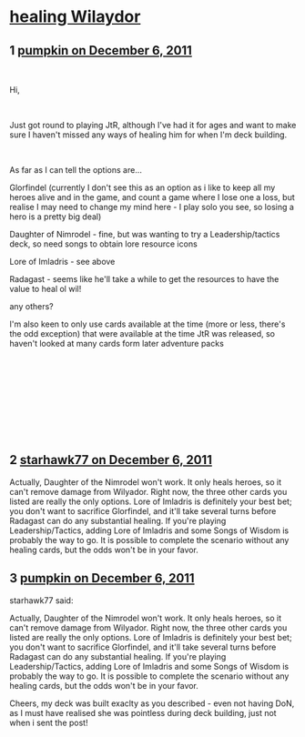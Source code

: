 # [healing Wilaydor](https://community.fantasyflightgames.com/topic/57209-healing-wilaydor/)

## 1 [pumpkin on December 6, 2011](https://community.fantasyflightgames.com/topic/57209-healing-wilaydor/?do=findComment&comment=564424)

 

Hi,

 

Just got round to playing JtR, although I've had it for ages and want to make sure I haven't missed any ways of healing him for when I'm deck building.

 

As far as I can tell the options are...

Glorfindel (currently I don't see this as an option as i like to keep all my heroes alive and in the game, and count a game where I lose one a loss, but realise I may need to change my mind here - I play solo you see, so losing a hero is a pretty big deal)

Daughter of Nimrodel - fine, but was wanting to try a Leadership/tactics deck, so need songs to obtain lore resource icons

Lore of Imladris - see above

Radagast - seems like he'll take a while to get the resources to have the value to heal ol wil!

any others?

I'm also keen to only use cards available at the time (more or less, there's the odd exception) that were available at the time JtR was released, so haven't looked at many cards form later adventure packs

 

 

 

 

 

## 2 [starhawk77 on December 6, 2011](https://community.fantasyflightgames.com/topic/57209-healing-wilaydor/?do=findComment&comment=564443)

Actually, Daughter of the Nimrodel won't work. It only heals heroes, so it can't remove damage from Wilyador. Right now, the three other cards you listed are really the only options. Lore of Imladris is definitely your best bet; you don't want to sacrifice Glorfindel, and it'll take several turns before Radagast can do any substantial healing. If you're playing Leadership/Tactics, adding Lore of Imladris and some Songs of Wisdom is probably the way to go. It is possible to complete the scenario without any healing cards, but the odds won't be in your favor.

## 3 [pumpkin on December 6, 2011](https://community.fantasyflightgames.com/topic/57209-healing-wilaydor/?do=findComment&comment=564453)

starhawk77 said:

Actually, Daughter of the Nimrodel won't work. It only heals heroes, so it can't remove damage from Wilyador. Right now, the three other cards you listed are really the only options. Lore of Imladris is definitely your best bet; you don't want to sacrifice Glorfindel, and it'll take several turns before Radagast can do any substantial healing. If you're playing Leadership/Tactics, adding Lore of Imladris and some Songs of Wisdom is probably the way to go. It is possible to complete the scenario without any healing cards, but the odds won't be in your favor.



Cheers, my deck was built exaclty as you described - even not having DoN, as I must have realised she was pointless during deck building, just not when i sent the post!

 

 

 

 

